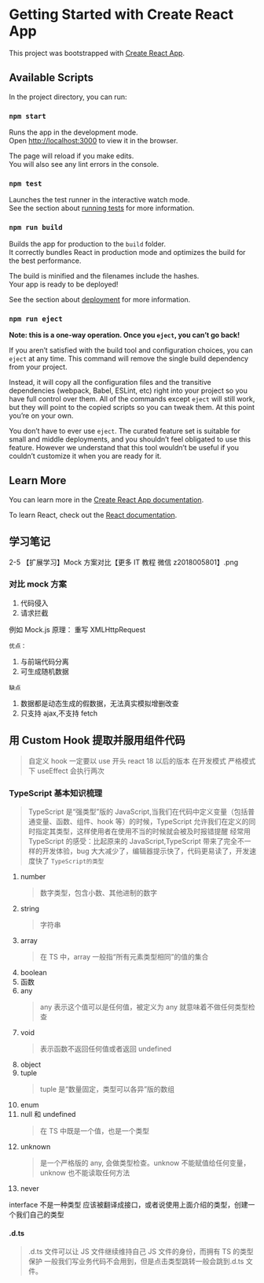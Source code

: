 # Getting Started with Create React App

This project was bootstrapped with [Create React App](https://github.com/facebook/create-react-app).

## Available Scripts

In the project directory, you can run:

### `npm start`

Runs the app in the development mode.\
Open [http://localhost:3000](http://localhost:3000) to view it in the browser.

The page will reload if you make edits.\
You will also see any lint errors in the console.

### `npm test`

Launches the test runner in the interactive watch mode.\
See the section about [running tests](https://facebook.github.io/create-react-app/docs/running-tests) for more information.

### `npm run build`

Builds the app for production to the `build` folder.\
It correctly bundles React in production mode and optimizes the build for the best performance.

The build is minified and the filenames include the hashes.\
Your app is ready to be deployed!

See the section about [deployment](https://facebook.github.io/create-react-app/docs/deployment) for more information.

### `npm run eject`

**Note: this is a one-way operation. Once you `eject`, you can’t go back!**

If you aren’t satisfied with the build tool and configuration choices, you can `eject` at any time. This command will remove the single build dependency from your project.

Instead, it will copy all the configuration files and the transitive dependencies (webpack, Babel, ESLint, etc) right into your project so you have full control over them. All of the commands except `eject` will still work, but they will point to the copied scripts so you can tweak them. At this point you’re on your own.

You don’t have to ever use `eject`. The curated feature set is suitable for small and middle deployments, and you shouldn’t feel obligated to use this feature. However we understand that this tool wouldn’t be useful if you couldn’t customize it when you are ready for it.

## Learn More

You can learn more in the [Create React App documentation](https://facebook.github.io/create-react-app/docs/getting-started).

To learn React, check out the [React documentation](https://reactjs.org/).

## 学习笔记

2-5 【扩展学习】Mock 方案对比【更多 IT 教程 微信 z2018005801】.png

### 对比 mock 方案

1. 代码侵入
2. 请求拦截

例如 Mock.js 原理： 重写 XMLHttpRequest

`优点：`

1. 与前端代码分离
2. 可生成随机数据

`缺点`

1. 数据都是动态生成的假数据，无法真实模拟增删改查
2. 只支持 ajax,不支持 fetch

## 用 Custom Hook 提取并服用组件代码

> 自定义 hook 一定要以 use 开头
> react 18 以后的版本 在开发模式 严格模式下 useEffect 会执行两次

### TypeScript 基本知识梳理

> TypeScript 是“强类型”版的 JavaScript,当我们在代码中定义变量（包括普通变量、函数、组件、hook 等）的时候，TypeScript 允许我们在定义的同时指定其类型，这样使用者在使用不当的时候就会被及时报错提醒
> 经常用 TypeScript 的感受：比起原来的 JavaScript,TypeScript 带来了完全不一样的开发体验，bug 大大减少了，编辑器提示快了，代码更易读了，开发速度快了
> `TypeScript的类型`

1. number
   > 数字类型，包含小数、其他进制的数字
2. string
   > 字符串
3. array
   > 在 TS 中，array 一般指“所有元素类型相同”的值的集合
4. boolean
5. 函数
6. any
   > any 表示这个值可以是任何值，被定义为 any 就意味着不做任何类型检查
7. void
   > 表示函数不返回任何值或者返回 undefined
8. object
9. tuple
   > tuple 是“数量固定，类型可以各异”版的数组
10. enum
11. null 和 undefined
    > 在 TS 中既是一个值，也是一个类型
12. unknown
    > 是一个严格版的 any, 会做类型检查。unknow 不能赋值给任何变量，unknow 也不能读取任何方法
13. never

interface 不是一种类型 应该被翻译成接口，或者说使用上面介绍的类型，创建一个我们自己的类型

#### .d.ts

> .d.ts 文件可以让 JS 文件继续维持自己 JS 文件的身份，而拥有 TS 的类型保护
> 一般我们写业务代码不会用到，但是点击类型跳转一般会跳到.d.ts 文件。
